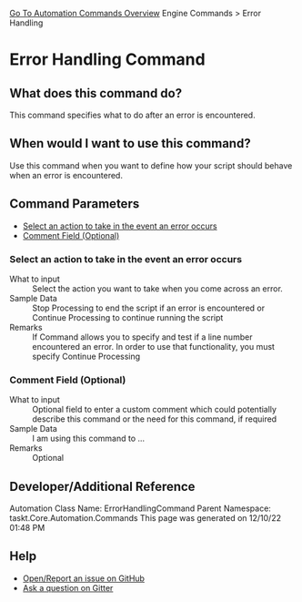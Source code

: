 <!--TITLE: Error Handling Command -->
<!-- SUBTITLE: a command in the Engine Commands group. -->
[Go To Automation Commands Overview](/automation-commands.md)
Engine Commands &gt; Error Handling


# Error Handling Command


## What does this command do?
This command specifies what to do  after an error is encountered.


## When would I want to use this command?
Use this command when you want to define how your script should behave when an error is encountered.


## Command Parameters
- [Select an action to take in the event an error occurs](#param_0)
- [Comment Field (Optional)](#param_1)


<a id="param_0"></a>
### Select an action to take in the event an error occurs


<dl>
<dt>What to input</dt><dd>Select the action you want to take when you come across an error.</dd>
<dt>Sample Data</dt><dd>Stop Processing to end the script if an error is encountered or Continue Processing to continue running the script</dd>
<dt>Remarks</dt><dd>If Command allows you to specify and test if a line number encountered an error. In order to use that functionality, you must specify Continue Processing</dd>
</dl>




<a id="param_1"></a>
### Comment Field (Optional)


<dl>
<dt>What to input</dt><dd>Optional field to enter a custom comment which could potentially describe this command or the need for this command, if required</dd>
<dt>Sample Data</dt><dd>I am using this command to ...</dd>
<dt>Remarks</dt><dd>Optional</dd>
</dl>




## Developer/Additional Reference
Automation Class Name: ErrorHandlingCommand
Parent Namespace: taskt.Core.Automation.Commands
This page was generated on 12/10/22 01:48 PM


## Help
- [Open/Report an issue on GitHub](https://github.com/rcktrncn/taskt/issues/new)
- [Ask a question on Gitter](https://gitter.im/taskt-rpa/Lobby)
